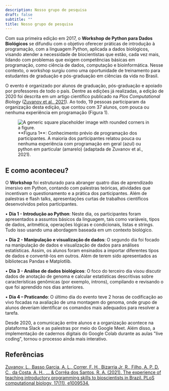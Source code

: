 ```yaml
---
description: Nosso grupo de pesquisa
draft: false
subtitle: ""
title: Nosso grupo de pesquisa
---
```


Com sua primeira edição em 2017, o **Workshop de Python para Dados Biológicos** se difundiu  com o objetivo oferecer práticas de introdução à programação, com a linguagem Python, aplicada a dados biológicos, visando atender a necessidade de biocientistas que estão, cada vez mais, lidando com problemas que exigem competências básicas em programação, como ciência de dados, computação e bioinformática. Nesse contexto, o workshop surgiu como uma oportunidade de treinamento para estudantes de graduação e pós-graduação em ciências da vida no Brasil.

O evento é organizado por alunos de graduação, pós-graduação e apoiado por professores de todo o país. Dentre as edições já realizadas, a edição de 2020 foi descrita em um artigo científico publicado na _Plos Computational Biology_ ([Zuvanov et al., 2021](https://journals.plos.org/ploscompbiol/article?id=10.1371/journal.pcbi.1009534)). Ao todo, 19 pessoas participaram da organização desta edição, que contou com 37 alunos, com pouca ou nenhuma experiência em programação (Figura 1).

<figure class="figure">
  <img src="/images/grupo/fig1.png" class="figure-img img-fluid rounded" alt="A generic square placeholder image with rounded corners in a figure.">
  <figcaption class="figure-caption">**Figura 1**: Conhecimento prévio de programação dos participantes. A maioria dos participantes relatou pouca ou nenhuma experiência com programação em geral (azul) ou python em particular (amarelo) (adaptada de Zuvanov et al., 2021).</figcaption>
</figure>

## E como aconteceu?

O **Workshop** foi estruturado para abranger quatro dias de aprendizado imersivo em Python, contando com palestras teóricas, atividades que incentivam o questionamento e a prática dos participantes. Além de palestras e flash talks, apresentações curtas de trabalhos científicos desenvolvidos pelos participantes.

 • **Dia 1 - Introdução ao Python**: Neste dia, os participantes foram apresentados a assuntos básicos da linguagem, tais como variáveis, tipos de dados, aritmética, operações lógicas e condicionais, listas e strings. Tudo isso usando uma abordagem baseada em um contexto biológico.
      
• **Dia 2 - Manipulação e visualização de dados**: O segundo dia foi focado na manipulação de dados e visualização de dados para análises estatísticas. Assim, os alunos foram ensinados a importar diferentes tipos de dados e convertê-los em outros. Além de terem sido apresentados as bibliotecas Pandas e Matplotlib.

• **Dia 3 - Análise de dados biológicos**: O foco do terceiro dia visou discutir dados de anotação de genoma e calcular estatísticas descritivas sobre características genômicas (por exemplo, íntrons), compilando e revisando o que foi aprendido nos dias anteriores.

• **Dia 4 – Praticando**: O último dia do evento teve 2 horas de codificação ao vivo focadas na avaliação de uma montagem do genoma, onde grupo de alunos deveriam identificar os comandos mais adequados para resolver a tarefa.

Desde 2020, a comunicação entre alunos e a organização acontece na plataforma Slack e as palestras por meio do Google Meet. Além disso, a implementação de cadernos digitais do Google Colab durante as aulas "live coding", tornou o processo ainda mais interativo.

## Referências

[Zuvanov, L., Basso Garcia, A. L., Correr, F. H., Bizarria Jr, R., Filho, A. P. D. C., da Costa, A. H., ... & Corrêa dos Santos, R. A. (2021). The experience of teaching introductory programming skills to bioscientists in Brazil. PLoS computational biology, 17(11), e1009534.](](https://journals.plos.org/ploscompbiol/article?id=10.1371/journal.pcbi.1009534))